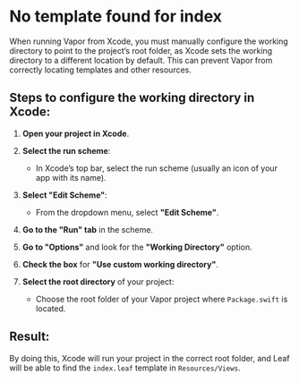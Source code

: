 # No template found for index

When running Vapor from Xcode, you must manually configure the working directory to point to the project’s root folder, as Xcode sets the working directory to a different location by default. This can prevent Vapor from correctly locating templates and other resources.

## Steps to configure the working directory in Xcode:

1. **Open your project in Xcode**.

2. **Select the run scheme**:
   - In Xcode’s top bar, select the run scheme (usually an icon of your app with its name).

3. **Select "Edit Scheme"**:
   - From the dropdown menu, select **"Edit Scheme"**.

4. **Go to the "Run" tab** in the scheme.

5. **Go to "Options"** and look for the **"Working Directory"** option.

6. **Check the box** for **"Use custom working directory"**.

7. **Select the root directory** of your project:
   - Choose the root folder of your Vapor project where `Package.swift` is located.

## Result:

By doing this, Xcode will run your project in the correct root folder, and Leaf will be able to find the `index.leaf` template in `Resources/Views`.
